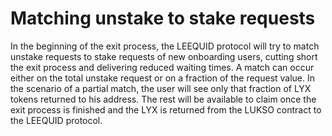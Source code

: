 # Matching unstake to stake requests

In the beginning of the exit process, the LEEQUID protocol will try to match unstake requests to stake requests of new onboarding users, cutting short the exit process and delivering reduced waiting times. A match can occur either on the total unstake request or on a fraction of the request value. In the scenario of a partial match, the user will see only that fraction of LYX tokens returned to his address. The rest will be available to claim once the exit process is finished and the LYX is returned from the LUKSO contract to the LEEQUID protocol.
